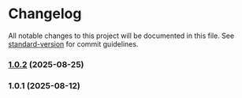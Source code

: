# Changelog

All notable changes to this project will be documented in this file. See [standard-version](https://github.com/conventional-changelog/standard-version) for commit guidelines.

### [1.0.2](https://github.com/ibsheet/ibsheet-react-component/compare/v1.0.1...v1.0.2) (2025-08-25)

### 1.0.1 (2025-08-12)
